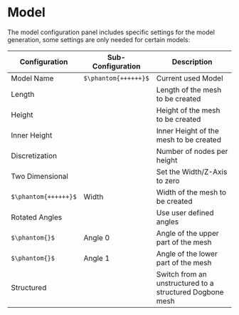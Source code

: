 # Model

The model configuration panel includes specific settings for the model generation, some settings are only needed for certain models:

Configuration | Sub-Configuration | Description
--- | --- | ---
Model Name | `$\phantom{++++++}$` | Current used Model
Length | | Length of the mesh to be created
Height | | Height of the mesh to be created
Inner Height | | Inner Height of the mesh to be created
Discretization | | Number of nodes per height
Two Dimensional | | Set the Width/Z-Axis to zero
`$\phantom{++++++}$` | Width | Width of the mesh to be created
Rotated Angles | | Use user defined angles
`$\phantom{}$` | Angle 0 | Angle of the upper part of the mesh
`$\phantom{}$` | Angle 1 | Angle of the lower part of the mesh
Structured | | Switch from an unstructured to a structured Dogbone mesh